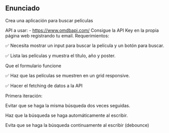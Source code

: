 ## Enunciado

Crea una aplicación para buscar películas

API a usar: - https://www.omdbapi.com/
Consigue la API Key en la propia página web registrando tu email.
Requerimientos:

✅ Necesita mostrar un input para buscar la película y un botón para buscar.

✅ Lista las películas y muestra el título, año y poster.

Que el formulario funcione

✅ Haz que las películas se muestren en un grid responsive.

✅ Hacer el fetching de datos a la API

Primera iteración:

Evitar que se haga la misma búsqueda dos veces seguidas.

Haz que la búsqueda se haga automáticamente al escribir.

Evita que se haga la búsqueda continuamente al escribir (debounce)
